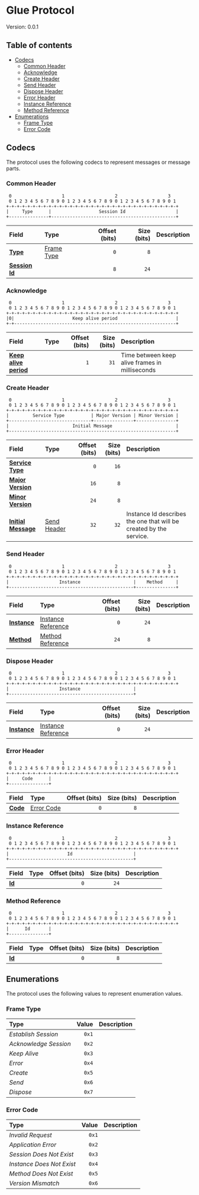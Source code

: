 # Glue Protocol

Version: 0.0.1



## Table of contents

- [Codecs](#codecs)
  - [Common Header](#common-header)
  - [Acknowledge](#acknowledge)
  - [Create Header](#create-header)
  - [Send Header](#send-header)
  - [Dispose Header](#dispose-header)
  - [Error Header](#error-header)
  - [Instance Reference](#instance-reference)
  - [Method Reference](#method-reference)
- [Enumerations](#enumerations)
  - [Frame Type](#frame-type)
  - [Error Code](#error-code)

## Codecs

The protocol uses the following codecs to represent messages or message parts.

### Common Header



```
 0                   1                   2                   3
 0 1 2 3 4 5 6 7 8 9 0 1 2 3 4 5 6 7 8 9 0 1 2 3 4 5 6 7 8 9 0 1
+-+-+-+-+-+-+-+-+-+-+-+-+-+-+-+-+-+-+-+-+-+-+-+-+-+-+-+-+-+-+-+-+
|     Type      |                  Session Id                   |
+---------------+-----------------------------------------------+
```

| Field | Type | Offset (bits) | Size (bits) | Description |
| :---- | :--- | ------------: | ----------: | :---------- |
| <ins>**Type**</ins> | [Frame Type](#frame-type) | `0` | `8` |  |
| <ins>**Session Id**</ins> | | `8` | `24` |  |


### Acknowledge



```
 0                   1                   2                   3
 0 1 2 3 4 5 6 7 8 9 0 1 2 3 4 5 6 7 8 9 0 1 2 3 4 5 6 7 8 9 0 1
+-+-+-+-+-+-+-+-+-+-+-+-+-+-+-+-+-+-+-+-+-+-+-+-+-+-+-+-+-+-+-+-+
|0|                      Keep alive period                      |
+-+-------------------------------------------------------------+
```

| Field | Type | Offset (bits) | Size (bits) | Description |
| :---- | :--- | ------------: | ----------: | :---------- |
| <ins>**Keep alive period**</ins> | | `1` | `31` | Time between keep alive frames in milliseconds |


### Create Header



```
 0                   1                   2                   3
 0 1 2 3 4 5 6 7 8 9 0 1 2 3 4 5 6 7 8 9 0 1 2 3 4 5 6 7 8 9 0 1
+-+-+-+-+-+-+-+-+-+-+-+-+-+-+-+-+-+-+-+-+-+-+-+-+-+-+-+-+-+-+-+-+
|         Service Type          | Major Version | Minor Version |
+-------------------------------+---------------+---------------+
|                        Initial Message                        |
+---------------------------------------------------------------+
```

| Field | Type | Offset (bits) | Size (bits) | Description |
| :---- | :--- | ------------: | ----------: | :---------- |
| <ins>**Service Type**</ins> | | `0` | `16` |  |
| <ins>**Major Version**</ins> | | `16` | `8` |  |
| <ins>**Minor Version**</ins> | | `24` | `8` |  |
| <ins>**Initial Message**</ins> | [Send Header](#send-header) | `32` | `32` | Instance Id describes the one that will be created by the service. |


### Send Header



```
 0                   1                   2                   3
 0 1 2 3 4 5 6 7 8 9 0 1 2 3 4 5 6 7 8 9 0 1 2 3 4 5 6 7 8 9 0 1
+-+-+-+-+-+-+-+-+-+-+-+-+-+-+-+-+-+-+-+-+-+-+-+-+-+-+-+-+-+-+-+-+
|                   Instance                    |    Method     |
+-----------------------------------------------+---------------+
```

| Field | Type | Offset (bits) | Size (bits) | Description |
| :---- | :--- | ------------: | ----------: | :---------- |
| <ins>**Instance**</ins> | [Instance Reference](#instance-reference) | `0` | `24` |  |
| <ins>**Method**</ins> | [Method Reference](#method-reference) | `24` | `8` |  |


### Dispose Header



```
 0                   1                   2                   3
 0 1 2 3 4 5 6 7 8 9 0 1 2 3 4 5 6 7 8 9 0 1 2 3 4 5 6 7 8 9 0 1
+-+-+-+-+-+-+-+-+-+-+-+-+-+-+-+-+-+-+-+-+-+-+-+-+-+-+-+-+-+-+-+-+
|                   Instance                    |
+-----------------------------------------------+
```

| Field | Type | Offset (bits) | Size (bits) | Description |
| :---- | :--- | ------------: | ----------: | :---------- |
| <ins>**Instance**</ins> | [Instance Reference](#instance-reference) | `0` | `24` |  |


### Error Header



```
 0                   1                   2                   3
 0 1 2 3 4 5 6 7 8 9 0 1 2 3 4 5 6 7 8 9 0 1 2 3 4 5 6 7 8 9 0 1
+-+-+-+-+-+-+-+-+-+-+-+-+-+-+-+-+-+-+-+-+-+-+-+-+-+-+-+-+-+-+-+-+
|     Code      |
+---------------+
```

| Field | Type | Offset (bits) | Size (bits) | Description |
| :---- | :--- | ------------: | ----------: | :---------- |
| <ins>**Code**</ins> | [Error Code](#error-code) | `0` | `8` |  |


### Instance Reference



```
 0                   1                   2                   3
 0 1 2 3 4 5 6 7 8 9 0 1 2 3 4 5 6 7 8 9 0 1 2 3 4 5 6 7 8 9 0 1
+-+-+-+-+-+-+-+-+-+-+-+-+-+-+-+-+-+-+-+-+-+-+-+-+-+-+-+-+-+-+-+-+
|                      Id                       |
+-----------------------------------------------+
```

| Field | Type | Offset (bits) | Size (bits) | Description |
| :---- | :--- | ------------: | ----------: | :---------- |
| <ins>**Id**</ins> | | `0` | `24` |  |


### Method Reference



```
 0                   1                   2                   3
 0 1 2 3 4 5 6 7 8 9 0 1 2 3 4 5 6 7 8 9 0 1 2 3 4 5 6 7 8 9 0 1
+-+-+-+-+-+-+-+-+-+-+-+-+-+-+-+-+-+-+-+-+-+-+-+-+-+-+-+-+-+-+-+-+
|      Id       |
+---------------+
```

| Field | Type | Offset (bits) | Size (bits) | Description |
| :---- | :--- | ------------: | ----------: | :---------- |
| <ins>**Id**</ins> | | `0` | `8` |  |


## Enumerations

The protocol uses the following values to represent enumeration values.

### Frame Type



| Type | Value | Description |
| :--- | ----: | :---------- |
| _Establish Session_ | `0x1` |  |
| _Acknowledge Session_ | `0x2` |  |
| _Keep Alive_ | `0x3` |  |
| _Error_ | `0x4` |  |
| _Create_ | `0x5` |  |
| _Send_ | `0x6` |  |
| _Dispose_ | `0x7` |  |


### Error Code



| Type | Value | Description |
| :--- | ----: | :---------- |
| _Invalid Request_ | `0x1` |  |
| _Application Error_ | `0x2` |  |
| _Session Does Not Exist_ | `0x3` |  |
| _Instance Does Not Exist_ | `0x4` |  |
| _Method Does Not Exist_ | `0x5` |  |
| _Version Mismatch_ | `0x6` |  |




